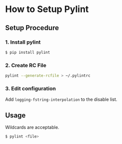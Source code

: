 # How to Setup Pylint

## Setup Procedure

### 1. Install pylint

```bash
$ pip install pylint
```

### 2. Create RC File

```bash
pylint --generate-rcfile > ~/.pylintrc
```

### 3. Edit configuration

Add `logging-fstring-interpolation` to the disable list.

## Usage

Wildcards are acceptable.

```bash
$ pylint <file>
```
